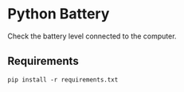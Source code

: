 # Python Battery

Check the battery level connected to the computer.

## Requirements


`pip install -r requirements.txt`
